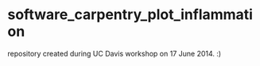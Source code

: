 software_carpentry_plot_inflammation
====================================

repository created during UC Davis workshop on 17 June 2014. :)
